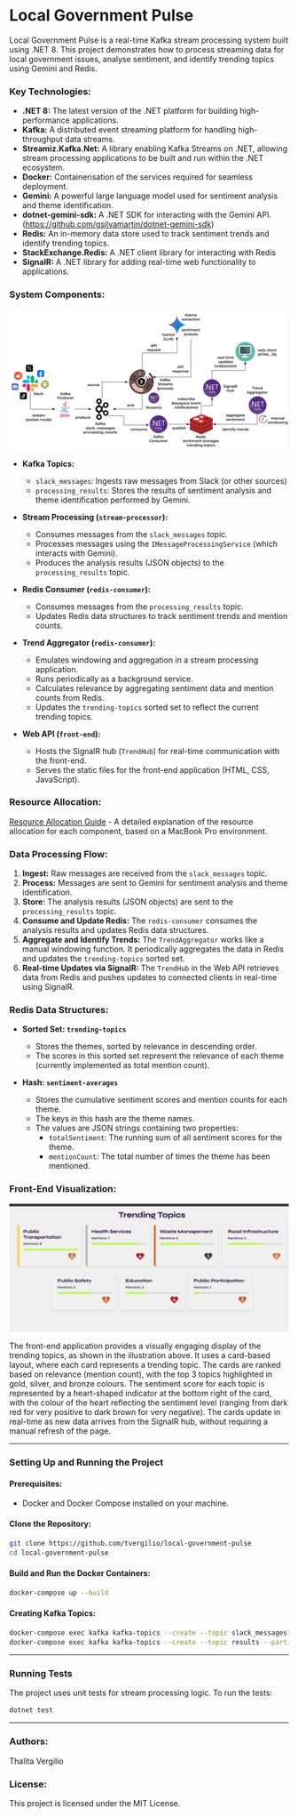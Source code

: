 # Local Government Pulse

Local Government Pulse is a real-time Kafka stream processing system built using .NET 8. This project demonstrates how to process streaming data for local government issues, analyse sentiment, and identify trending topics using Gemini and Redis.

### Key Technologies:

*   **.NET 8:** The latest version of the .NET platform for building high-performance applications.
*   **Kafka:** A distributed event streaming platform for handling high-throughput data streams.
*   **Streamiz.Kafka.Net:** A library enabling Kafka Streams on .NET, allowing stream processing applications to be built and run within the .NET ecosystem.
*   **Docker:** Containerisation of the services required for seamless deployment.
*   **Gemini:** A powerful large language model used for sentiment analysis and theme identification.
*   **dotnet-gemini-sdk:** A .NET SDK for interacting with the Gemini API. (https://github.com/gsilvamartin/dotnet-gemini-sdk)
*   **Redis:** An in-memory data store used to track sentiment trends and identify trending topics.
*   **StackExchange.Redis:** A .NET client library for interacting with Redis
*   **SignalR:** A .NET library for adding real-time web functionality to applications.

### System Components:

![components.png](assets/images/components.png)

*   **Kafka Topics:**
    *   `slack_messages`: Ingests raw messages from Slack (or other sources)
    *   `processing_results`: Stores the results of sentiment analysis and theme identification performed by Gemini.

*   **Stream Processing (`stream-processor`):**
    *   Consumes messages from the `slack_messages` topic.
    *   Processes messages using the `IMessageProcessingService` (which interacts with Gemini).
    *   Produces the analysis results (JSON objects) to the `processing_results` topic.

*   **Redis Consumer (`redis-consumer`):**
    *   Consumes messages from the `processing_results` topic.
    *   Updates Redis data structures to track sentiment trends and mention counts.

*   **Trend Aggregator (`redis-consumer`):**
    *   Emulates windowing and aggregation in a stream processing application.  
    *   Runs periodically as a background service.
    *   Calculates relevance by aggregating sentiment data and mention counts from Redis.
    *   Updates the `trending-topics` sorted set to reflect the current trending topics.
  
*   **Web API (`front-end`):**
    *   Hosts the SignalR hub (`TrendHub`) for real-time communication with the front-end.
    *   Serves the static files for the front-end application (HTML, CSS, JavaScript).

### Resource Allocation:

[Resource Allocation Guide](RESOURCE_ALLOCATION.md) - A detailed explanation of the resource allocation for each component, based on a MacBook Pro environment.

### Data Processing Flow:

1.  **Ingest:** Raw messages are received from the `slack_messages` topic.
2.  **Process:** Messages are sent to Gemini for sentiment analysis and theme identification.
3.  **Store:** The analysis results (JSON objects) are sent to the `processing_results` topic.
4.  **Consume and Update Redis:** The `redis-consumer` consumes the analysis results and updates Redis data structures.
5.  **Aggregate and Identify Trends:** The `TrendAggregator` works like a manual windowing function. It periodically aggregates the data in Redis and updates the `trending-topics` sorted set.
6.  **Real-time Updates via SignalR:** The `TrendHub` in the Web API retrieves data from Redis and pushes updates to connected clients in real-time using SignalR.

### Redis Data Structures:

*   **Sorted Set: `trending-topics`**
    *   Stores the themes, sorted by relevance in descending order.
    *   The scores in this sorted set represent the relevance of each theme (currently implemented as total mention count).

*   **Hash: `sentiment-averages`**
    *   Stores the cumulative sentiment scores and mention counts for each theme.
    *   The keys in this hash are the theme names.
    *   The values are JSON strings containing two properties:
        *   `totalSentiment`: The running sum of all sentiment scores for the theme.
        *   `mentionCount`: The total number of times the theme has been mentioned.

### Front-End Visualization:

![front-end-illustration.png](assets/images/front-end-illustration.png)

The front-end application provides a visually engaging display of the trending topics, as shown in the illustration above. 
It uses a card-based layout, where each card represents a trending topic. The cards are ranked based on relevance 
(mention count), with the top 3 topics highlighted in gold, silver, and bronze colours. The sentiment score for each topic 
is represented by a heart-shaped indicator at the bottom right of the card, with the colour of the heart reflecting the 
sentiment level (ranging from dark red for very positive to dark brown for very negative). The cards update in real-time 
as new data arrives from the SignalR hub, without requiring a manual refresh of the page.

---

### Setting Up and Running the Project

#### Prerequisites:
- Docker and Docker Compose installed on your machine.

#### Clone the Repository:
```bash
git clone https://github.com/tvergilio/local-government-pulse
cd local-government-pulse
```

#### Build and Run the Docker Containers:
```bash
docker-compose up --build
```

#### Creating Kafka Topics:
```bash
docker-compose exec kafka kafka-topics --create --topic slack_messages --partitions 1 --replication-factor 1 --bootstrap-server kafka:9092
docker-compose exec kafka kafka-topics --create --topic results --partitions 1 --replication-factor 1 --bootstrap-server kafka:9092
```

---

### Running Tests
The project uses unit tests for stream processing logic. To run the tests:
```bash
dotnet test
```

---

### Authors:
Thalita Vergilio

### License:
This project is licensed under the MIT License.